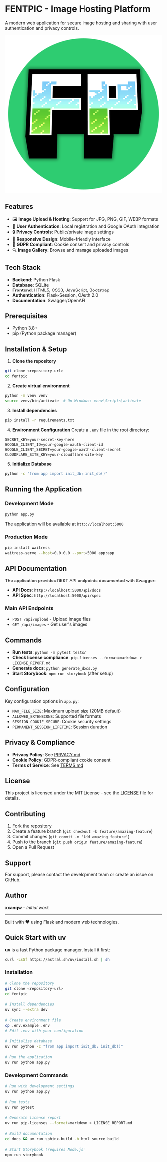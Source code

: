 # FENTPIC - Image Hosting Platform

A modern web application for secure image hosting and sharing with user authentication and privacy controls.

![FENTPIC Logo](static/fplogo.png)

## Features

- 🖼️ **Image Upload & Hosting**: Support for JPG, PNG, GIF, WEBP formats
- 👤 **User Authentication**: Local registration and Google OAuth integration
- 🔒 **Privacy Controls**: Public/private image settings
- 📱 **Responsive Design**: Mobile-friendly interface
- 🍪 **GDPR Compliant**: Cookie consent and privacy controls
- 🔍 **Image Gallery**: Browse and manage uploaded images

## Tech Stack

- **Backend**: Python Flask
- **Database**: SQLite
- **Frontend**: HTML5, CSS3, JavaScript, Bootstrap
- **Authentication**: Flask-Session, OAuth 2.0
- **Documentation**: Swagger/OpenAPI

## Prerequisites

- Python 3.8+
- pip (Python package manager)

## Installation & Setup

1. **Clone the repository**
```bash
git clone <repository-url>
cd fentpic
```

2. **Create virtual environment**
```bash
python -m venv venv
source venv/bin/activate  # On Windows: venv\Scripts\activate
```

3. **Install dependencies**
```bash
pip install -r requirements.txt
```

4. **Environment Configuration**
Create a `.env` file in the root directory:
```env
SECRET_KEY=your-secret-key-here
GOOGLE_CLIENT_ID=your-google-oauth-client-id
GOOGLE_CLIENT_SECRET=your-google-oauth-client-secret
CLOUDFLARE_SITE_KEY=your-cloudflare-site-key
```

5. **Initialize Database**
```bash
python -c "from app import init_db; init_db()"
```

## Running the Application

### Development Mode
```bash
python app.py
```
The application will be available at `http://localhost:5000`

### Production Mode
```bash
pip install waitress
waitress-serve --host=0.0.0.0 --port=5000 app:app
```

## API Documentation

The application provides REST API endpoints documented with Swagger:

- **API Docs**: `http://localhost:5000/api/docs`
- **API Spec**: `http://localhost:5000/api/spec`

### Main API Endpoints

- `POST /api/upload` - Upload image files
- `GET /api/images` - Get user's images

## Commands

- **Run tests**: `python -m pytest tests/`
- **Check license compliance**: `pip-licenses --format=markdown > LICENSE_REPORT.md`
- **Generate docs**: `python generate_docs.py`
- **Start Storybook**: `npm run storybook` (after setup)

## Configuration

Key configuration options in `app.py`:

- `MAX_FILE_SIZE`: Maximum upload size (20MB default)
- `ALLOWED_EXTENSIONS`: Supported file formats
- `SESSION_COOKIE_SECURE`: Cookie security settings
- `PERMANENT_SESSION_LIFETIME`: Session duration

## Privacy & Compliance

- **Privacy Policy**: See [PRIVACY.md](PRIVACY.md)
- **Cookie Policy**: GDPR-compliant cookie consent
- **Terms of Service**: See [TERMS.md](TERMS.md)

## License

This project is licensed under the MIT License - see the [LICENSE](LICENSE) file for details.

## Contributing

1. Fork the repository
2. Create a feature branch (`git checkout -b feature/amazing-feature`)
3. Commit changes (`git commit -m 'Add amazing feature'`)
4. Push to the branch (`git push origin feature/amazing-feature`)
5. Open a Pull Request

## Support

For support, please contact the development team or create an issue on GitHub.

## Author

**xxanqw** - *Initial work*

---

Built with ❤️ using Flask and modern web technologies.

## Quick Start with uv

**uv** is a fast Python package manager. Install it first:

```bash
curl -LsSf https://astral.sh/uv/install.sh | sh
```

### Installation

```bash
# Clone the repository
git clone <repository-url>
cd fentpic

# Install dependencies
uv sync --extra dev

# Create environment file
cp .env.example .env
# Edit .env with your configuration

# Initialize database
uv run python -c "from app import init_db; init_db()"

# Run the application
uv run python app.py
```

### Development Commands

```bash
# Run with development settings
uv run python app.py

# Run tests
uv run pytest

# Generate license report
uv run pip-licenses --format=markdown > LICENSE_REPORT.md

# Build documentation
cd docs && uv run sphinx-build -b html source build

# Start Storybook (requires Node.js)
npm run storybook
```
